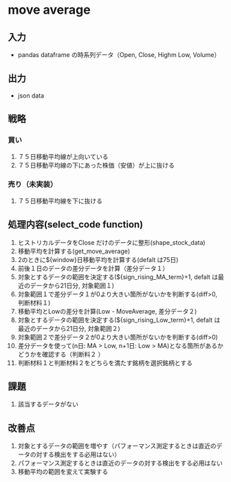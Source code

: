 # move average
## 入力
- pandas dataframe の時系列データ（Open, Close, Highm Low, Volume）

## 出力
- json data

## 戦略
### 買い
1. ７５日移動平均線が上向いている
1. ７５日移動平均線の下にあった株価（安値）が上に抜ける

### 売り（未実装）
1. ７５日移動平均線を下に抜ける

## 処理内容(select_code function)
1. ヒストリカルデータをClose だけのデータに整形(shape_stock_data)
1. 移動平均を計算する(get_move_average)
1. 2のときに${window}日移動平均を計算する(defalt は75日)
1. 前後１日のデータの差分データを計算（差分データ１）
1. 対象とするデータの範囲を決定する(${sign_rising_MA_term}+1, defalt は最近のデータから21日分, 対象範囲１)
1. 対象範囲１で差分データ１が0より大きい箇所がないかを判断する(diff>0, 判断材料１)
1. 移動平均とLowの差分を計算(Low - MoveAverage, 差分データ２)
1. 対象とするデータの範囲を決定する(${sign_rising_Low_term}+1, defalt は最近のデータから21日分, 対象範囲２)
1. 対象範囲２で差分データ２が0より大きい箇所がないかを判断する(diff>0)
1. 差分データを使って(n日: MA > Low, n+1日: Low > MA)となる箇所があるかどうかを確認する（判断料２
）
1. 判断材料１と判断材料２をどちらを満たす銘柄を選択銘柄とする

## 課題
1. 該当するデータがない

## 改善点
1. 対象とするデータの範囲を増やす（パフォーマンス測定するときは直近のデータの対する検出をする必用はない）
 1. パフォーマンス測定するときは直近のデータの対する検出をする必用はない
1. 移動平均の範囲を変えて実験する

